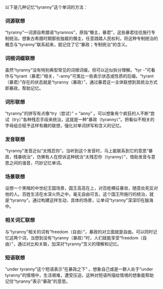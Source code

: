 以下是几种记忆“tyranny”这个单词的方法：

### 词源联想
“tyranny”一词源自希腊语“tyrannos”，原指“僭主，暴君”，这些暴君往往施行专制统治。想象古希腊时期那些独裁的僭主，任意践踏人民权利，将这种专制统治的概念与“tyranny”联系起来，就记住了它“暴政；专制统治”的含义。

### 词根词缀联想
虽然“tyranny”没有特别典型常见的词根词缀，但可以近似拆分理解。“tyr -”可看作与“tyrant（暴君）”相关，“-anny”可类比一些表示状态或性质的后缀。“tyrant（暴君）”存在的状态就是“tyranny（暴政）”，通过暴君这一主体联想到其统治方式即暴政，帮助记忆。

### 词形联想
“tyranny”的拼写有点像“try（尝试）” + “anny” 。可以想象有个疯狂的人不断“尝试（try）”各种残忍手段来统治，这就是一种“暴政（tyranny）”。把看似不相关的字母组合赋予这样有趣的联想，强化对单词拼写和含义的记忆。

### 发音联想
“tyranny”发音近似“太残忍你”。当听到这个发音时，马上能联系到它的意思“暴政，残暴统治”，仿佛有人在控诉这种统治“太残忍你（tyranny）”，借助发音与意思之间的谐音，巧妙记忆单词。

### 场景联想
设想一个黑暗的中世纪王国场景，国王高高在上，对百姓横征暴敛，随意处死反对他的人。百姓生活在水深火热之中，毫无自由可言。这个国王所施行的统治，就是“tyranny”。通过构建这样生动、具体的场景，让单词“tyranny”深深印在脑海中。

### 相关词汇联想
与“tyranny”相关的词有“freedom（自由）”，暴政的对立面就是自由。可以同时记忆这两个词，当想到没有“tyranny（暴政）”时，人们就能享受“freedom（自由）”，通过对比和关联，加深对“tyranny”含义的理解和记忆。

### 短语联想
“under tyranny”这个短语表示“在暴政之下” 。想象自己或是一群人处于“under tyranny”的情境中，生活艰难，遭受压迫，这种对短语所描绘情境的想象能帮助记住“tyranny”表示“暴政”的意思。 